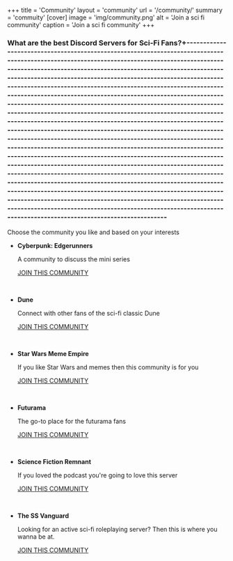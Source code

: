+++
title = 'Community'
layout = 'community'
url = '/community/'
summary = 'commuity'
[cover]
    image = 'img/community.png'
    alt = 'Join a sci fi community'
    caption = 'Join a sci fi community'
+++

<!-- ## join thefirst discord link
[Join the Server](https://discord.gg/DQrrG9uv)

[[profileMode.buttons]]
name = "Join the network"
url = "https://discord.gg/DQrrG9uv" -->

### What are the best Discord Servers for Sci-Fi Fans?+-----------------------------------------------------------------------------------------------------------------------------------------------------------------------------------------------------------------------------------------------------------------------------------------------------------------------------------------------------------------------------------------------------------------------------------------------------------------------------------------------------------------------------------------------------------------------------------------------------------------------------------------------------------------------------------------------------------------------------------------------------------------------------------------------------------------------------------------------------------------------------------------------------------------------------------------------------------------------------------------------------------------------------------------------------------------------------------------------------------------------------------------------------------------------------------------------------------------------------------------------------------------------------------------------------------------------------------------------
Choose the community you like and based on your interests

- **Cyberpunk: Edgerunners**  

    A community to discuss the mini series

    [JOIN THIS COMMUNITY](https://discord.gg/jwbJTtps)
<p>&nbsp;</p>

- **Dune**  

    Connect with other fans of the sci-fi classic Dune  

    [JOIN THIS COMMUNITY](https://discord.gg/rsTKywNZ)
<p>&nbsp;</p>  

- **Star Wars Meme Empire**  

    If you like Star Wars and memes then this community is for you  

    [JOIN THIS COMMUNITY](https://discord.gg/BRJBZR4T)
<p>&nbsp;</p> 

- **Futurama**  

    The go-to place for the futurama fans  

    [JOIN THIS COMMUNITY](https://discord.gg/d7N8Bsjy)
<p>&nbsp;</p>

- **Science Fiction Remnant**  

    If you loved the podcast you're going to love this server  

    [JOIN THIS COMMUNITY](https://discord.gg/NJxbcmNF)
 <p>&nbsp;</p> 

- **The SS Vanguard**  

    Looking for an active sci-fi roleplaying server? Then this is where you wanna be at.

    [JOIN THIS COMMUNITY](https://discord.gg/DCcXXgXj)
 <p>&nbsp;</p> 

